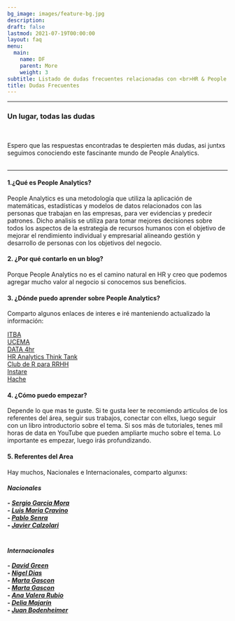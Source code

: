 ```yaml
---
bg_image: images/feature-bg.jpg
description: 
draft: false
lastmod: 2021-07-19T00:00:00
layout: faq
menu:
  main:
    name: DF
    parent: More
    weight: 3
subtitle: Listado de dudas frecuentes relacionadas con <br>HR & People Analytics.
title: Dudas Frecuentes
---
```

------- 

### Un lugar, todas las dudas
<br>

Espero que las respuestas encontradas te despierten más dudas, asi juntxs seguimos conociendo este fascinante mundo de People Analytics.<br> <br>

------- 

#### 1.¿Qué es People Analytics?

People Analytics es una metodología que utiliza la aplicación de matemáticas, estadísticas y modelos de datos relacionados con las personas que trabajan en las empresas, para ver evidencias y predecir patrones. 
Dicho analisis  se utiliza para tomar mejores decisiones sobre todos los aspectos de la estrategia de recursos humanos con el objetivo de mejorar el rendimiento individual y empresarial alineando gestión y desarrollo de personas con los objetivos del negocio.

#### 2. ¿Por qué contarlo en un blog?

Porque People Analytics no es el camino natural en HR  y creo que podemos agregar mucho valor al negocio si conocemos sus beneficios.

#### 3. ¿Dónde puedo aprender sobre People Analytics?

Comparto algunos enlaces de interes e iré manteniendo actualizado la información:

[ITBA](https://innovacion.itba.edu.ar/educacion-ejecutiva/tic/people-analytics/)<br>[UCEMA](https://ucema.edu.ar/educacion-ejecutiva/people-analytics)<br>[DATA 4hr](https://data-4hr.com/)<br>[HR Analytics Think Tank](https://www.3nstrategy.com/)<br>[Club de R para RRHH](https://r4hr.club/) <br>[Instare](https://www.instare.com/web/component/tags/tag/people-analytics)<br>[Hache](https://www.hacheconsultora.com/)


#### 4. ¿Cómo puedo empezar?

Depende lo que mas te guste. Si te gusta leer te recomiendo  articulos de los referentes del área, seguir sus trabajos, conectar con ellxs, luego seguir con  un libro introductorio sobre el tema. Si sos más de tutoriales, tenes mil horas de data en YouTube que pueden ampliarte mucho sobre el tema. Lo importante es empezar, luego irás profundizando. 



#### 5. Referentes del Area

Hay muchos, Nacionales e Internacionales, comparto algunxs:<br>

##### *Nacionales*<br><br>- [Sergio  Garcia Mora](https://www.linkedin.com/in/sergiogarciamora/)<br>- [Luis Maria Cravino](https://www.linkedin.com/in/luis-maria-cravino/)<br>- [Pablo Senra](https://www.linkedin.com/in/pablosenra/)<br>- [Javier Calzolari](https://ar.linkedin.com/in/javiercalzolari)<br><br>

##### *Internacionales*<br><br>- [David Green](https://www.davidrgreen.com/) <br>- [Nigel Dias](https://www.linkedin.com/in/nigeldias/) <br>- [Marta Gascon](https://personkpi.com/)<br>- [Marta Gascon](https://personkpi.com/)<br>- [Ana Valera Rubio](https://www.linkedin.com/in/anavalerarubio/)<br>- [Delia Majarín](https://www.linkedin.com/in/deliamajarin/)<br>- [Juan Bodenheimer](https://www.linkedin.com/in/instare-consultoria/)
